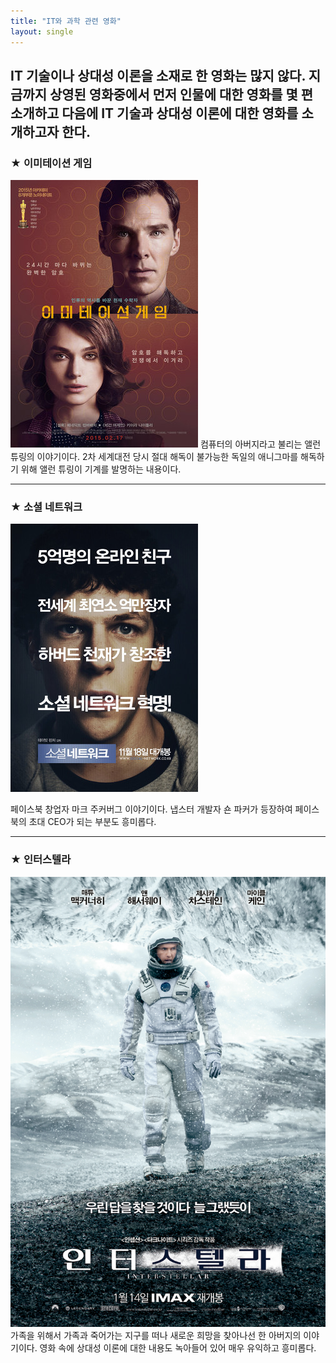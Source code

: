 ```yaml
---
title: "IT와 과학 관련 영화"
layout: single
---
```


IT 기술이나 상대성 이론을 소재로 한 영화는 많지 않다. 지금까지 상영된 영화중에서 먼저 인물에 대한 영화를 몇 편 소개하고 다음에 IT 기술과 상대성 이론에 대한 영화를 소개하고자 한다.
---
### ★ 이미테이션 게임
![allen](/assets/images/allen.png)
컴퓨터의 아버지라고 불리는 앨런 튜링의 이야기이다.  2차 세계대전 당시 절대 해독이 불가능한 독일의 애니그마를 해독하기 위해 앨런 튜링이 기계를 발명하는 내용이다.

---
### ★ 소셜 네트워크
[![mark](/assets/images/mark.png "더 자세한 내용을 원하시면 방문해 보세요")](https://topclass.chosun.com/board/view.asp?catecode=J&tnu=201901100028)

페이스북 창업자 마크 주커버그 이야기이다. 냅스터 개발자 숀 파커가 등장하여 페이스북의 초대 CEO가 되는 부분도 흥미롭다.

---
### ★ 인터스텔라
[![인터스텔라](/assets/images/인터스텔라.jpg "더 자세한 내용을 원하시면 방문해 보세요")](https://movie-phinf.pstatic.net/20160106_138/1452044846608eaFcJ_JPEG/movie_image.jpg)
가족을 위해서 가족과 죽어가는 지구를 떠나 새로운 희망을 찾아나선 한 아버지의 이야기이다. 영화 속에 상대성 이론에 대한 내용도 녹아들어 있어 매우 유익하고 흥미롭다.
